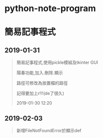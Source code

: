 # python-note-program
# 簡易記事程式
## 2019-01-31

>
>簡易記事程式,使用pickle模組及tkinter GUI
>
>陽春功能,加入.刪除.顯示
>
>路徑可修改為放置檔的路徑
>
>記得要加上r!!!(de了很久)
>
>2019-01-30 12:20
>
## 2019-02-03
>
>新增FileNotFoundError於顯示def
>
